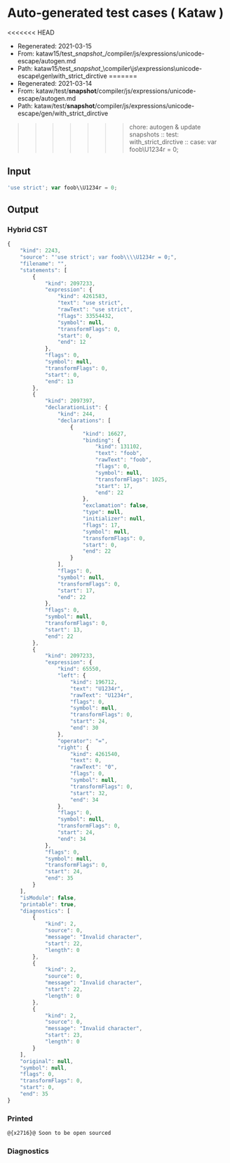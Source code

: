 # Auto-generated test cases ( Kataw )
<<<<<<< HEAD
- Regenerated: 2021-03-15
- From: kataw15/test\__snapshot__/compiler/js/expressions/unicode-escape/autogen.md
- Path: kataw15/test\__snapshot__\compiler\js\expressions\unicode-escape\gen\with_strict_dirctive
=======
- Regenerated: 2021-03-14
- From: kataw/test/__snapshot__/compiler/js/expressions/unicode-escape/autogen.md
- Path: kataw/test/__snapshot__/compiler/js/expressions/unicode-escape/gen/with_strict_dirctive
>>>>>>> chore: autogen & update snapshots
> :: test: with_strict_dirctive
> :: case: var foob\\U1234r = 0;
## Input

`````js
'use strict'; var foob\\U1234r = 0;
`````

## Output

### Hybrid CST

```javascript
{
    "kind": 2243,
    "source": "'use strict'; var foob\\\\U1234r = 0;",
    "filename": "",
    "statements": [
        {
            "kind": 2097233,
            "expression": {
                "kind": 4261583,
                "text": "use strict",
                "rawText": "use strict",
                "flags": 33554432,
                "symbol": null,
                "transformFlags": 0,
                "start": 0,
                "end": 12
            },
            "flags": 0,
            "symbol": null,
            "transformFlags": 0,
            "start": 0,
            "end": 13
        },
        {
            "kind": 2097397,
            "declarationList": {
                "kind": 244,
                "declarations": [
                    {
                        "kind": 16627,
                        "binding": {
                            "kind": 131102,
                            "text": "foob",
                            "rawText": "foob",
                            "flags": 0,
                            "symbol": null,
                            "transformFlags": 1025,
                            "start": 17,
                            "end": 22
                        },
                        "exclamation": false,
                        "type": null,
                        "initializer": null,
                        "flags": 17,
                        "symbol": null,
                        "transformFlags": 0,
                        "start": 0,
                        "end": 22
                    }
                ],
                "flags": 0,
                "symbol": null,
                "transformFlags": 0,
                "start": 17,
                "end": 22
            },
            "flags": 0,
            "symbol": null,
            "transformFlags": 0,
            "start": 13,
            "end": 22
        },
        {
            "kind": 2097233,
            "expression": {
                "kind": 65550,
                "left": {
                    "kind": 196712,
                    "text": "U1234r",
                    "rawText": "U1234r",
                    "flags": 0,
                    "symbol": null,
                    "transformFlags": 0,
                    "start": 24,
                    "end": 30
                },
                "operator": "=",
                "right": {
                    "kind": 4261540,
                    "text": 0,
                    "rawText": "0",
                    "flags": 0,
                    "symbol": null,
                    "transformFlags": 0,
                    "start": 32,
                    "end": 34
                },
                "flags": 0,
                "symbol": null,
                "transformFlags": 0,
                "start": 24,
                "end": 34
            },
            "flags": 0,
            "symbol": null,
            "transformFlags": 0,
            "start": 24,
            "end": 35
        }
    ],
    "isModule": false,
    "printable": true,
    "diagnostics": [
        {
            "kind": 2,
            "source": 0,
            "message": "Invalid character",
            "start": 22,
            "length": 0
        },
        {
            "kind": 2,
            "source": 0,
            "message": "Invalid character",
            "start": 22,
            "length": 0
        },
        {
            "kind": 2,
            "source": 0,
            "message": "Invalid character",
            "start": 23,
            "length": 0
        }
    ],
    "original": null,
    "symbol": null,
    "flags": 0,
    "transformFlags": 0,
    "start": 0,
    "end": 35
}
```

### Printed

```javascript
@{x2716}@ Soon to be open sourced
```

### Diagnostics

```javascript

```


